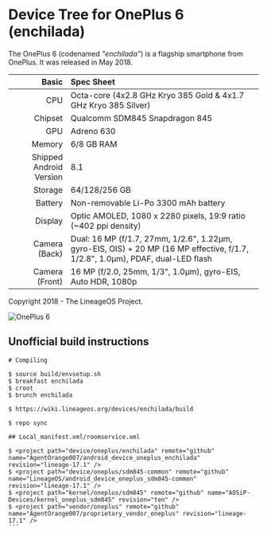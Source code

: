 # Device Tree for OnePlus 6 (enchilada)

The OnePlus 6 (codenamed _"enchilada"_) is a flagship smartphone from OnePlus.
It was released in May 2018.

| Basic                   | Spec Sheet                                                                                                                     |
| -----------------------:|:------------------------------------------------------------------------------------------------------------------------------ |
| CPU                     | Octa-core (4x2.8 GHz Kryo 385 Gold & 4x1.7 GHz Kryo 385 Silver)                                                                |
| Chipset                 | Qualcomm SDM845 Snapdragon 845                                                                                                 |
| GPU                     | Adreno 630                                                                                                                     |
| Memory                  | 6/8 GB RAM                                                                                                                     |
| Shipped Android Version | 8.1                                                                                                                            |
| Storage                 | 64/128/256 GB                                                                                                                  |
| Battery                 | Non-removable Li-Po 3300 mAh battery                                                                                           |
| Display                 | Optic AMOLED, 1080 x 2280 pixels, 19:9 ratio (~402 ppi density)                                                                |
| Camera (Back)           | Dual: 16 MP (f/1.7, 27mm, 1/2.6", 1.22µm, gyro-EIS, OIS) + 20 MP (16 MP effective, f/1.7, 1/2.8", 1.0µm), PDAF, dual-LED flash |
| Camera (Front)          | 16 MP (f/2.0, 25mm, 1/3", 1.0µm), gyro-EIS, Auto HDR, 1080p                                                                    |

Copyright 2018 - The LineageOS Project.

![OnePlus 6](https://cdn2.gsmarena.com/vv/pics/oneplus/oneplus-6-5.jpg "OnePlus 6")

## Unofficial build instructions

```
# Compiling

$ source build/envsetup.sh
$ breakfast enchilada
$ croot
$ brunch enchilada

$ https://wiki.lineageos.org/devices/enchilada/build

$ repo sync

## Local_manifest.xml/roomservice.xml

$ <project path="device/oneplus/enchilada" remote="github" name="AgentOrange007/android_device_oneplus_enchilada" revision="lineage-17.1" />
$ <project path="device/oneplus/sdm845-common" remote="github" name="LineageOS/android_device_oneplus_sdm845-common" revision="lineage-17.1" />
$ <project path="kernel/oneplus/sdm845" remote="github" name="AOSiP-Devices/kernel_oneplus_sdm845" revision="ten" />
$ <project path="vendor/oneplus" remote="github" name="AgentOrange007/proprietary_vendor_oneplus" revision="lineage-17.1" />
´´´